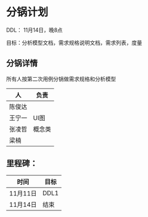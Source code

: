 # 分锅计划

DDL： 11月14日，晚8点

目标：分析模型文档，需求规格说明文档，需求列表，度量

## 分锅详情
所有人按第二次用例分锅做需求规格和分析模型

| 人 | 负责 |
| -- | -- |
| 陈俊达 |  |
| 王宁一 | UI图 |
| 张凌哲 | 概念类 |
| 梁楠 | |

## 里程碑：

| 时间 | 目标 |
| -- | -- |
| 11月11日 | DDL1 |
| 11月14日 | 结束 |